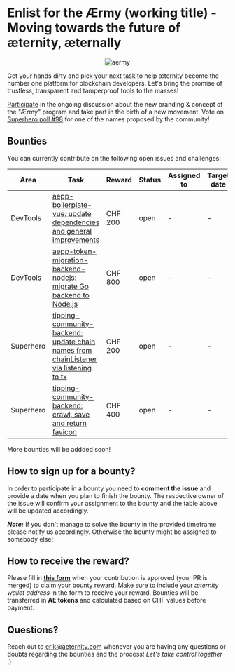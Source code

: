 # Enlist for the Ærmy (working title) - Moving towards the future of æternity, æternally

<p align="center">
   <img alt="aermy" src="https://github.com/aeternity/bounties/blob/master/1a.gif" />
</p>

Get your hands dirty and pick your next task to help æternity become the number one platform for blockchain developers. Let's bring the promise of trustless, transparent and tamperproof tools to the masses!

[Participate](https://forum.aeternity.com/t/choose-your-name-lets-find-a-name-for-the-new-community-contributor-program/9712) in the ongoing discussion about the new branding & concept of the "Ærmy" program and take part in the birth of a new movement. Vote on [Superhero poll #98](https://superhero.com/voting) for one of the names proposed by the community!

## Bounties
You can currently contribute on the following open issues and challenges:

| Area | Task | Reward | Status | Assigned to | Target date |
| --- | --- | --- | --- | --- | --- |
| DevTools | [aepp-boilerplate-vue: update dependencies and general improvements](https://github.com/aeternity/aepp-boilerplate-vue/issues/1) | CHF 200 | open | - | - |
| DevTools | [aepp-token-migration-backend-nodejs: migrate Go backend to Node.js](https://github.com/aeternity/aepp-token-migration-backend-nodejs/issues/1) | CHF 800 | open | - | - |
| Superhero | [tipping-community-backend: update chain names from chainListener via listening to tx](https://github.com/aeternity/tipping-community-backend/issues/303) | CHF 200 | open | - | - |
| Superhero | [tipping-community-backend: crawl, save and return favicon](https://github.com/aeternity/tipping-community-backend/issues/69) | CHF 400 | open | - | - |

More bounties will be addded soon!

## How to sign up for a bounty?

In order to participate in a bounty you need to **comment the issue** and provide a date when you plan to finish the bounty. The respective owner of the issue will confirm your assignment to the bounty and the table above will be updated accordingly.

***Note:*** If you don't manage to solve the bounty in the provided timeframe please notify us accordingly. Otherwise the bounty might be assigned to somebody else!

## How to receive the reward?

Please fill in **[this form](https://form.jotform.com/212153957491359)** when your contribution is approved (your PR is merged) to claim your bounty reward. Make sure to include your *æternity wallet address* in the form to receive your reward. Bounties will be transferred in **AE tokens** and calculated based on CHF values before payment.

## Questions?
Reach out to erik@aeternity.com whenever you are having any questions or doubts regarding the bounties and the process! *Let's take control together* :)
